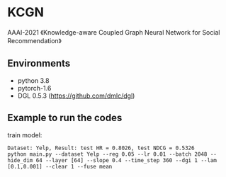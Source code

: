 # KCGN
AAAI-2021
《Knowledge-aware Coupled Graph Neural Network for Social Recommendation》


## Environments

- python 3.8
- pytorch-1.6
- DGL 0.5.3 (https://github.com/dmlc/dgl)

## Example to run the codes		

train model:

```
Dataset: Yelp, Result: test HR = 0.8026, test NDCG = 0.5326
python main.py --dataset Yelp --reg 0.05 --lr 0.01 --batch 2048 --hide_dim 64 --layer [64] --slope 0.4 --time_step 360 --dgi 1 --lam [0.1,0.001] --clear 1 --fuse mean

```


